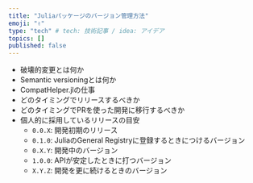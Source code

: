 ```yaml
---
title: "Juliaパッケージのバージョン管理方法"
emoji: "✌️"
type: "tech" # tech: 技術記事 / idea: アイデア
topics: []
published: false
---
```



* 破壊的変更とは何か
* Semantic versioningとは何か
* CompatHelper.jlの仕事
* どのタイミングでリリースするべきか
* どのタイミングでPRを使った開発に移行するべきか
* 個人的に採用しているリリースの目安
    * `0.0.X`: 開発初期のリリース
    * `0.1.0`: JuliaのGeneral Registryに登録するときにつけるバージョン
    * `0.X.Y`: 開発中のバージョン
    * `1.0.0`: APIが安定したときに打つバージョン
    * `X.Y.Z`: 開発を更に続けるときのバージョン
